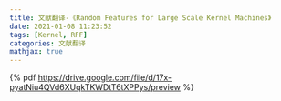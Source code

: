 ```yaml
---
title: 文献翻译-《Random Features for Large Scale Kernel Machines》
date: 2021-01-08 11:23:52
tags: [Kernel, RFF]
categories: 文献翻译
mathjax: true
---
```


{% pdf https://drive.google.com/file/d/17x-pyatNiu4QVd6XUqkTKWDtT6tXPPys/preview %}

<!-- <iframe src="https://drive.google.com/file/d/17x-pyatNiu4QVd6XUqkTKWDtT6tXPPys/preview" width="640" height="480"></iframe> -->
